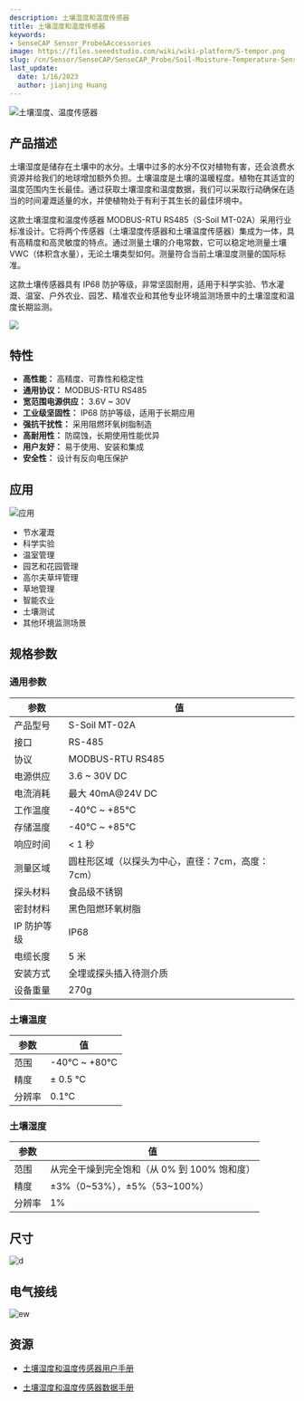 ```yaml
---
description: 土壤湿度和温度传感器
title: 土壤湿度和温度传感器
keywords:
- SenseCAP Sensor_Probe&Accessories
image: https://files.seeedstudio.com/wiki/wiki-platform/S-tempor.png
slug: /cn/Sensor/SenseCAP/SenseCAP_Probe/Soil-Moisture-Temperature-Sensor
last_update:
  date: 1/16/2023
  author: jianjing Huang
---
```


![土壤湿度、温度传感器](https://files.seeedstudio.com/wiki/Soil_Moisture_Temperature_Sensor/101990668_2.png)

## 产品描述

土壤湿度是储存在土壤中的水分。土壤中过多的水分不仅对植物有害，还会浪费水资源并给我们的地球增加额外负担。土壤温度是土壤的温暖程度。植物在其适宜的温度范围内生长最佳。通过获取土壤湿度和温度数据，我们可以采取行动确保在适当的时间灌溉适量的水，并使植物处于有利于其生长的最佳环境中。

这款土壤湿度和温度传感器 MODBUS-RTU RS485（S-Soil MT-02A）采用行业标准设计。它将两个传感器（土壤湿度传感器和土壤温度传感器）集成为一体，具有高精度和高灵敏度的特点。通过测量土壤的介电常数，它可以稳定地测量土壤 VWC（体积含水量），无论土壤类型如何。测量符合当前土壤湿度测量的国际标准。

这款土壤传感器具有 IP68 防护等级，非常坚固耐用，适用于科学实验、节水灌溉、温室、户外农业、园艺、精准农业和其他专业环境监测场景中的土壤湿度和温度长期监测。

[![](https://files.seeedstudio.com/wiki/Seeed-WiKi/docs/images/300px-Get_One_Now_Banner-ragular.png)](https://www.seeedstudio.com/RS485-Soil-Moisture-Temperature-Sensor-S-Soil-MT-02-p-4634.html)

## 特性

* **高性能：** 高精度、可靠性和稳定性
* **通用协议：** MODBUS-RTU RS485
* **宽范围电源供应：** 3.6V ~ 30V
* **工业级坚固性：** IP68 防护等级，适用于长期应用
* **强抗干扰性：** 采用阻燃环氧树脂制造
* **高耐用性：** 防腐蚀，长期使用性能优异
* **用户友好：** 易于使用、安装和集成
* **安全性：** 设计有反向电压保护

## 应用

![应用](https://files.seeedstudio.com/wiki/Soil_Moisture_Temperature_Sensor/Applications.png)

* 节水灌溉
* 科学实验
* 温室管理
* 园艺和花园管理
* 高尔夫草坪管理
* 草地管理
* 智能农业
* 土壤测试
* 其他环境监测场景

## 规格参数

### 通用参数

| 参数 | 值 |
|-----------|-------|
| 产品型号 | S-Soil MT-02A |
| 接口 | RS-485 |
| 协议 | MODBUS-RTU RS485 |
| 电源供应 | 3.6 ~ 30V DC |
| 电流消耗 | 最大 40mA@24V DC |
| 工作温度 | -40℃ ~ +85℃ |
| 存储温度 | -40℃ ~ +85℃ |
| 响应时间 | < 1 秒 |
| 测量区域 | 圆柱形区域（以探头为中心，直径：7cm，高度：7cm） |
| 探头材料 | 食品级不锈钢 |
| 密封材料 | 黑色阻燃环氧树脂 |
| IP 防护等级 | IP68 |
| 电缆长度 | 5 米 |
| 安装方式 | 全埋或探头插入待测介质 |
| 设备重量 | 270g |

### 土壤温度

| 参数 | 值 |
|-----------|-------|
| 范围 | -40℃ ~ +80℃ |
| 精度 | ± 0.5 ℃ |
| 分辨率 | 0.1℃ |

### 土壤湿度

| 参数 | 值 |
|-----------|-------|
| 范围 | 从完全干燥到完全饱和（从 0% 到 100% 饱和度） |
| 精度 | ±3%（0~53%），±5%（53~100%） |
| 分辨率 | 1% |

## 尺寸

![d](https://files.seeedstudio.com/wiki/Soil_Moisture_Temperature_Sensor/probe_dimensions.png)

## 电气接线

![ew](https://files.seeedstudio.com/wiki/Soil_Moisture_Temperature_Sensor/wiring_diagram.png)

## 资源

* [土壤湿度和温度传感器用户手册](https://files.seeedstudio.com/wiki/Soil_Moisture_Temperature_Sensor/SoilMoisture&TemperatureSensorUserManual-S-SoilMT-02.pdf)

* [土壤湿度和温度传感器数据手册](https://files.seeedstudio.com/wiki/Soil_Moisture_Temperature_Sensor/RS485SoilMoisture&TemperatureSensor(S-SoilMT-02)-Datasheet.pdf)